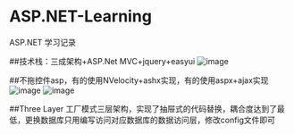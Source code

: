 # ASP.NET-Learning
ASP.NET 学习记录

##技术栈：三成架构+ASP.Net MVC+jquery+easyui
![image](https://github.com/Rac-ice/ASP.NET-Learning/assets/56425821/bcc6b294-fac8-4b86-8fa1-ed71a572a6b1)

##不拖控件asp，有的使用NVelocity+ashx实现，有的使用aspx+ajax实现
![image](https://github.com/Rac-ice/ASP.NET-Learning/assets/56425821/3d03e74c-cded-4d69-b705-0f39874d48dc)
![image](https://github.com/Rac-ice/ASP.NET-Learning/assets/56425821/372dbc0d-211a-4123-935a-42a865c657cf)

##Three Layer
工厂模式三层架构，实现了抽屉式的代码替换，耦合度达到了最低，更换数据库只用编写访问对应数据库的数据访问层，修改config文件即可
